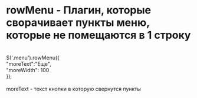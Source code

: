 # rowMenu - Плагин, которые сворачивает пункты меню, которые не помещаются в 1 строку
<br>
$('.menu').rowMenu({<br>
    "moreText":"Еще",<br>
    "moreWidth": 100<br>
});
<br>
<br>
moreText - текст кнопки в которую свернутся пункты

